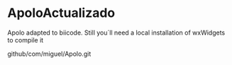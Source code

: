 ApoloActualizado
================

Apolo adapted to biicode. Still you´ll need a local installation of wxWidgets to compile it

github/com/miguel/Apolo.git